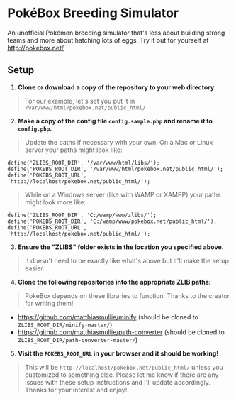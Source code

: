 # PokéBox Breeding Simulator
An unofficial Pokémon breeding simulator that's less about building strong teams and more about hatching lots of eggs.
Try it out for yourself at http://pokebox.net/

## Setup

1.  **Clone or download a copy of the repository to your web directory.**
>  For our example, let's set you put it in `/var/www/html/pokebox.net/public_html/`

2.  **Make a copy of the config file `config.sample.php` and rename it to `config.php`.**
>  Update the paths if necessary with your own.  On a Mac or Linux server your paths might look like:
```
define('ZLIBS_ROOT_DIR', '/var/www/html/libs/');
define('POKEBS_ROOT_DIR', '/var/www/html/pokebox.net/public_html/');
define('POKEBS_ROOT_URL', 'http://localhost/pokebox.net/public_html/');
```
>  While on a Windows server (like with WAMP or XAMPP) your paths might look more like:
```
define('ZLIBS_ROOT_DIR', 'C:/wamp/www/zlibs/');
define('POKEBS_ROOT_DIR', 'C:/wamp/www/pokebox.net/public_html/');
define('POKEBS_ROOT_URL', 'http://localhost/pokebox.net/public_html/');
```

3.  **Ensure the "ZLIBS" folder exists in the location you specified above.**
>  It doesn't need to be exactly like what's above but it'll make the setup easier.

4.  **Clone the following repositories into the appropriate ZLIB paths:**
>  PokeBox depends on these libraries to function.  Thanks to the creator for writing them!
-  https://github.com/matthiasmullie/minify  (should be cloned to `ZLIBS_ROOT_DIR/minify-master/`)
-  https://github.com/matthiasmullie/path-converter (should be cloned to `ZLIBS_ROOT_DIR/path-converter-master/`)

5.  **Visit the `POKEBS_ROOT_URL` in your browser and it should be working!**
>  This will be `http://localhost/pokebox.net/public_html/` unless you customized to something else.  Please let me know if there are any issues with these setup instructions and I'll update accordingly.  Thanks for your interest and enjoy!





